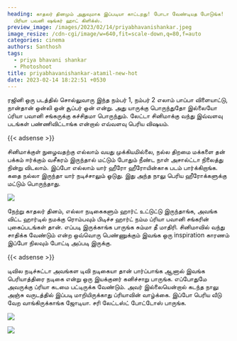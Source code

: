 ```yaml
---
heading: காதலர் தினமும் அதுவுமாக இப்படியா காட்டறது! போடா வேண்டியத போடுங்க!
  பிரியா பவனி ஷங்கர் ஹாட் கிளிக்ஸ்.
preview_image: /images/2023/02/14/priyabhavanishankar.jpeg
image_resize: /cdn-cgi/image/w=640,fit=scale-down,q=80,f=auto
categories: cinema
authors: Santhosh
tags:
  - priya bhavani shankar
  - Photoshoot
title: priyabhavanishankar-atamil-new-hot
date: 2023-02-14 18:22:51 +0530
---
```

ரஜினி ஒரு படத்தில் சொல்லுவாரு இந்த நம்பர் 1, நம்பர் 2 எலாம் பாப்பா விளையாட்டு, நான்தான் ஒன்லி ஒன் சூப்பர் ஒன் என்று. அது யாருக்கு பொருந்துதோ இல்லையோ ப்ரியா பவானி சங்கருக்கு கச்சிதமா பொருந்தும். லேட்டா சினிமாக்கு வந்து இவ்வளவு படங்கள் பண்ணிவிட்டாங்க என்றால் எவ்வளவு பெரிய விஷயம். 

{{< adsense >}} 

சினிமாக்குள் நுழைவதற்கு எல்லாம் வயது முக்கியமில்லை, நல்ல திறமை மக்களை தன் பக்கம் ஈர்க்கும் வசீகரம் இருந்தால் மட்டும் போதும் நீண்ட நாள் அசால்ட்டா நிலைத்து நின்று விடலாம். இப்போ எல்லாம் யார் ஹீரோ ஹீரோயின்காக படம் பார்க்கிறாங்க. கதை நல்லா இருந்தா யார் நடிச்சாலும் ஓடுது. இது அந்த நாலு பெரிய ஹீரோக்களுக்கு மட்டும் பொருந்தாது.



![](/images/2023/02/14/priyabhavanishankar-atamil-new-hot.jpeg)

நேற்று காதலர் தினம், எல்லா நடிகைகளும் ஹார்ட் உட்டுட்டு இருந்தாங்க, அவங்க விட்ட ஹார்டில் நமக்கு ரொம்பவும் பிடிச்ச ஹார்ட் நம்ம ப்ரியா பவானி சங்கரின் புகைப்படங்கள் தான். எப்படி இருக்காங்க பாருங்க சும்மா தீ மாதிரி. சினிமாவில் வந்து சாதிக்க வேண்டும் என்ற ஒவ்வொரு பெண்ணுக்கும் இவங்க ஒரு inspiration காரணம் இப்போ நிலவும் போட்டி அப்படி இருக்கு.

{{< adsense >}} 

டிவில நடிச்சுட்டா அவங்கள டிவி நடிகையா தான் பார்ப்பாங்க ஆனால் இவங்க பெரியாத்திரை நடிகை என்று ஒரு இயக்குனர் கனிச்சாறு பாருங்க. எப்போதுமே அவருக்கு ப்ரியா கடமை பட்டிருக்க வேண்டும். அவர் இல்லையென்றால் கடந்த நாலு அஞ்சு வருடத்தில் இப்படி மாறியிருக்காது ப்ரியாவின் வாழ்க்கை. இப்போ பெரிய வீடு வேற  வாங்கிருக்காங்க ஜோடியா. சரி லேட்டஸ்ட் போட்டோஸ் பாருங்க. 

![](/images/2023/02/14/priyabhavanishankar-atamil-new-hot2.jpeg)

![](/images/2023/02/14/priyabhavanishankar-atamil-new-hot4.jpeg)